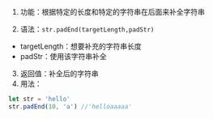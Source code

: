 1. 功能：根据特定的长度和特定的字符串在后面来补全字符串

2. 语法：`str.padEnd(targetLength,padStr)`

- targetLength：想要补充的字符串长度
- padStr：使用该字符串补全

3. 返回值：补全后的字符串
4. 用法：

```js
let str = 'hello'
str.padEnd(10, 'a') //'helloaaaaa'
```
